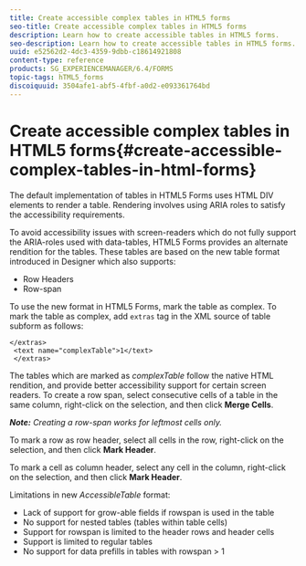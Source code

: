 ```yaml
---
title: Create accessible complex tables in HTML5 forms
seo-title: Create accessible complex tables in HTML5 forms
description: Learn how to create accessible tables in HTML5 forms. 
seo-description: Learn how to create accessible tables in HTML5 forms. 
uuid: e52562d2-4dc3-4359-9dbb-c18614921808
content-type: reference
products: SG_EXPERIENCEMANAGER/6.4/FORMS
topic-tags: hTML5_forms
discoiquuid: 3504afe1-abf5-4fbf-a0d2-e093361764bd
---
```


# Create accessible complex tables in HTML5 forms{#create-accessible-complex-tables-in-html-forms}

The default implementation of tables in HTML5 Forms uses HTML DIV elements to render a table. Rendering involves using ARIA roles to satisfy the accessibility requirements.

To avoid accessibility issues with screen-readers which do not fully support the ARIA-roles used with data-tables, HTML5 Forms provides an alternate rendition for the tables. These tables are based on the new table format introduced in Designer which also supports:

* Row Headers
* Row-span

To use the new format in HTML5 Forms, mark the table as complex. To mark the table as complex, add `extras` tag in the XML source of table subform as follows:

```
</extras>
 <text name="complexTable">1</text>
 </extras>
```

The tables which are marked as *complexTable* follow the native HTML rendition, and provide better accessibility support for certain screen readers.  To create a row span, select consecutive cells of a table in the same column, right-click on the selection, and then click **Merge Cells**.

***Note:** Creating a row-span works for leftmost cells only.*

To mark a row as row header, select all cells in the row, right-click on the selection, and then click **Mark Header**.

To mark a cell as column header, select any cell in the column, right-click on the selection, and then click **Mark Header**.

Limitations in new *AccessibleTable* format:

* Lack of support for grow-able fields if rowspan is used in the table
* No support for nested tables (tables within table cells)
* Support for rowspan is limited to the header rows and header cells
* Support is limited to regular tables
* No support for data prefills in tables with rowspan &gt; 1


